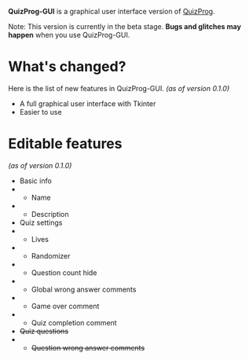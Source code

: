 **QuizProg-GUI** is a graphical user interface version of [QuizProg](../../../quizprog).

Note: This version is currently in the beta stage. **Bugs and glitches may happen** when you use QuizProg-GUI.

# What's changed?
Here is the list of new features in QuizProg-GUI. *(as of version 0.1.0)*
- A full graphical user interface with Tkinter
- Easier to use

# Editable features
*(as of version 0.1.0)*
- Basic info
- - Name
- - Description
- Quiz settings
- - Lives
- - Randomizer
- - Question count hide
- - Global wrong answer comments
- - Game over comment
- - Quiz completion comment
- ~~Quiz questions~~
- - ~~Question wrong answer comments~~
